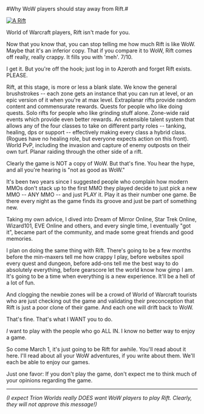 #Why WoW players should stay away from Rift.#

[![](http://westkarana.com/wp-content/uploads/2011/01/rift-2010-12-29-19-46-43-81-480x384.jpg "A Rift")](http://westkarana.com/wp-content/uploads/2011/01/rift-2010-12-29-19-46-43-81.jpg)

World of Warcraft players, Rift isn't made for you. 

Now that you know that, you can stop telling me how much Rift is like WoW. Maybe that it's an inferior copy. That if you compare it to WoW, Rift comes off really, really crappy. It fills you with 'meh'. 7/10.

I get it. But you're off the hook; just log in to Azeroth and forget Rift exists. PLEASE.

Rift, at this stage, is more or less a blank slate. We know the general brushstrokes -- each zone gets an instance that you can run at level, or an epic version of it when you're at max level. Extraplanar rifts provide random content and commensurate rewards. Quests for people who like doing quests. Solo rifts for people who like grinding stuff alone. Zone-wide raid events which provide even better rewards. An extensible talent system that allows any of the four classes to take on different party roles -- tanking, healing, dps or support -- effectively making every class a hybrid class. (Rogues have no healing role, but everyone expects action on this front). World PvP, including the invasion and capture of enemy outposts on their own turf. Planar raiding through the other side of a rift.

Clearly the game is NOT a copy of WoW. But that's fine. You hear the hype, and all you're hearing is "not as good as WoW."

It's been two years since I suggested people who complain how modern MMOs don't stack up to the first MMO they played decide to just pick a new MMO -- ANY MMO -- and just PLAY it. Play it as their number one game. Be there every night as the game finds its groove and just be part of something new.

Taking my own advice, I dived into Dream of Mirror Online, Star Trek Online, Wizard101, EVE Online and others, and every single time, I eventually "got it", became part of the community, and made some great friends and good memories.

I plan on doing the same thing with Rift. There's going to be a few months before the min-maxers tell me how crappy I play, before websites spoil every quest and dungeon, before add-ons tell me the best way to do absolutely everything, before gearscore let the world know how gimp I am. It's going to be a time when everything is a new experience. It'll be a hell of a lot of fun.

And clogging the newbie zones will be a crowd of World of Warcraft tourists who are just checking out the game and validating their preconception that Rift is just a poor clone of their game. And each one will drift back to WoW.

That's fine. That's what I WANT you to do.

*I* want to play with the people who go ALL IN. I know no better way to enjoy a game.

So come March 1, it's just going to be Rift for awhile. You'll read about it here. I'll read about all your WoW adventures, if you write about them. We'll each be able to enjoy our games.

Just one favor: If you don't play the game, don't expect me to think much of your opinions regarding the game.

---

*(I expect Trion Worlds really DOES want WoW players to play Rift. Clearly, they will not approve this message!)*
